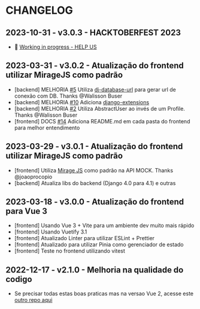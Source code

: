 # CHANGELOG

## 2023-10-31 - v3.0.3 - HACKTOBERFEST 2023

- 🚧 [Working in progress - HELP US](https://github.com/evolutio/djavue3/milestone/1)


## 2023-03-31 - v3.0.2 - Atualização do frontend utilizar MirageJS como padrão

- [backend] MELHORIA [#5](https://github.com/evolutio/djavue3/issues/5) Utiliza [dj-database-url](https://pypi.org/project/dj-database-url/) para gerar url de conexão com DB. Thanks @Walisson Buser
- [backend] MELHORIA [#10](https://github.com/evolutio/djavue3/issues/10) Adiciona [django-extensions](https://django-extensions.readthedocs.io/en/latest/)
- [backend] MELHORIA [#2](https://github.com/evolutio/djavue3/issues/2) Utiliza AbstractUser ao invés de um Profile. Thanks @Walisson Buser
- [frontend] DOCS [#14](https://github.com/evolutio/djavue3/issues/14) Adiciona README.md em cada pasta do frontend para melhor entendimento

## 2023-03-29 - v3.0.1 - Atualização do frontend utilizar MirageJS como padrão

- [frontend] Utiliza [Mirage JS](https://miragejs.com/) como padrão na API MOCK. Thanks @joaoprocopio
- [backend] Atualiza libs do backend (Django 4.0 para 4.1) e outras

## 2023-03-18 - v3.0.0 - Atualização do frontend para Vue 3

- [frontend] Usando Vue 3 + Vite para um ambiente dev muito mais rápido
- [frontend] Usando Vuetify 3.1
- [frontend] Atualizado Linter para utilizar ESLint + Prettier
- [frontend] Atualizado para utilizar Pinia como gerenciador de estado
- [frontend] Teste no frontend utilizando vitest

## 2022-12-17 - v2.1.0 - Melhoria na qualidade do codigo

- Se precisar todas estas boas praticas mas na versao Vue 2, acesse este [outro repo aqui](https://github.com/huogerac/djavue/tree/v2.1.0)
